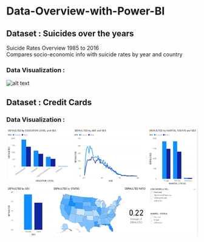 # Data-Overview-with-Power-BI

## Dataset : Suicides over the years
Suicide Rates Overview 1985 to 2016 <br />
Compares socio-economic info with suicide rates by year and country

### Data Visualization :

![alt text](https://github.com/adiimated/Suicide-Data-Overview-with-Power-BI/blob/master/charts.jpg)

## Dataset : Credit Cards

### Data Visualization :

![alt text](https://github.com/adiimated/Data-Overview-with-Power-BI/blob/master/chart_cc.png)

